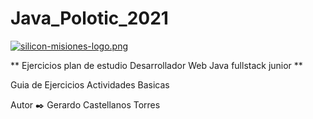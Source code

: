 # Java_Polotic_2021

[![silicon-misiones-logo.png](https://i.postimg.cc/DwZpT04N/silicon-misiones-logo.png)](https://postimg.cc/tYKNdX5d)


** Ejercicios plan de estudio Desarrollador Web Java
fullstack junior **


Guia de Ejercicios
Actividades Basicas

Autor ✒️
Gerardo Castellanos Torres
